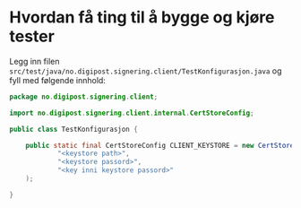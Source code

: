 # Hvordan få ting til å bygge og kjøre tester

Legg inn filen `src/test/java/no.digipost.signering.client/TestKonfigurasjon.java` og fyll med følgende innhold:

```java
package no.digipost.signering.client;

import no.digipost.signering.client.internal.CertStoreConfig;

public class TestKonfigurasjon {

	public static final CertStoreConfig CLIENT_KEYSTORE = new CertStoreConfig(
			"<keystore path>",
			"<keystore passord>",
			"<key inni keystore passord>"
	);

}
```